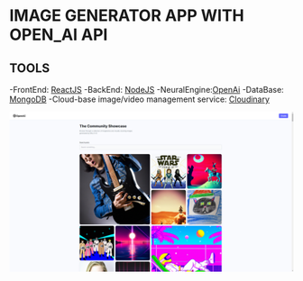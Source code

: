 # IMAGE GENERATOR APP WITH OPEN_AI API

## TOOLS

  -FrontEnd: [ReactJS](https://reactjs.org/)
  -BackEnd: [NodeJS](https://nodejs.org/en/)
  -NeuralEngine:[OpenAi](https://openai.com/)
  -DataBase: [MongoDB](https://www.mongodb.com/)
  -Cloud-base image/video management service: [Cloudinary](https://cloudinary.com/)

![Preview](main.png "Preview")
